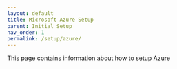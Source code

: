 ```yaml
---
layout: default
title: Microsoft Azure Setup
parent: Initial Setup
nav_order: 1
permalink: /setup/azure/
---
```


This page contains information about how to setup Azure